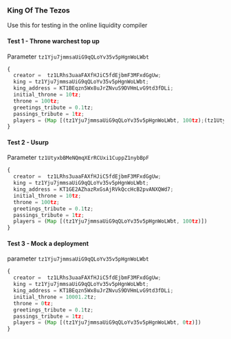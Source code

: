 ### King Of The Tezos

Use this for testing in the online liquidity compiler

#### Test 1 - Throne warchest top up

Parameter `tz1Yju7jmmsaUiG9qQLoYv35v5pHgnWoLWbt`

```javascript
{
  creator =  tz1LRhs3uaaFAXfHJiC5fdEjbmF3MFxdGgUw;
  king = tz1Yju7jmmsaUiG9qQLoYv35v5pHgnWoLWbt;
  king_address = KT1BEqzn5Wx8uJrZNvuS9DVHmLvG9td3fDLi;
  initial_throne = 10tz;
  throne = 100tz;
  greetings_tribute = 0.1tz;
  passings_tribute = 1tz;
  players = (Map [(tz1Yju7jmmsaUiG9qQLoYv35v5pHgnWoLWbt, 100tz);(tz1UtyxbBMeNQmqXErRCUxi1CuppZ1nybBpF, 110.100000tz)])
}
```

#### Test 2 - Usurp

Parameter `tz1UtyxbBMeNQmqXErRCUxi1CuppZ1nybBpF`

```javascript
{
  creator =  tz1LRhs3uaaFAXfHJiC5fdEjbmF3MFxdGgUw;
  king = tz1Yju7jmmsaUiG9qQLoYv35v5pHgnWoLWbt;
  king_address = KT1GE2AZhazRxGsAjRVkQccHcB2pvANXQWd7;
  initial_throne = 10tz;
  throne = 100tz;
  greetings_tribute = 0.1tz;
  passings_tribute = 1tz;
  players = (Map [(tz1Yju7jmmsaUiG9qQLoYv35v5pHgnWoLWbt, 100tz)])
}
```

#### Test 3 - Mock a deployment

parameter `tz1Yju7jmmsaUiG9qQLoYv35v5pHgnWoLWbt`

```javascript
{
  creator =  tz1LRhs3uaaFAXfHJiC5fdEjbmF3MFxdGgUw;
  king = tz1Yju7jmmsaUiG9qQLoYv35v5pHgnWoLWbt;
  king_address = KT1BEqzn5Wx8uJrZNvuS9DVHmLvG9td3fDLi;
  initial_throne = 10001.2tz;
  throne = 0tz;
  greetings_tribute = 0.1tz;
  passings_tribute = 1tz;
  players = (Map [(tz1Yju7jmmsaUiG9qQLoYv35v5pHgnWoLWbt, 0tz)])
}
```
